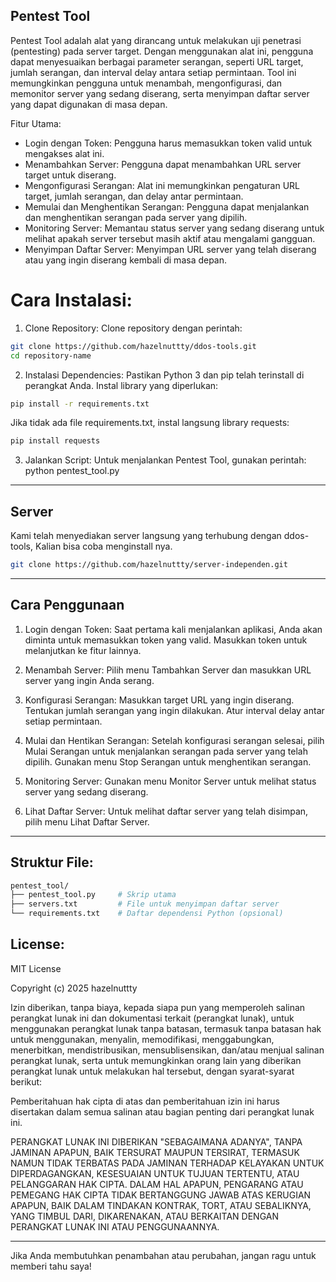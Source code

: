 ## Pentest Tool

Pentest Tool adalah alat yang dirancang untuk melakukan uji penetrasi (pentesting) pada server target. Dengan menggunakan alat ini, pengguna dapat menyesuaikan berbagai parameter serangan, seperti URL target, jumlah serangan, dan interval delay antara setiap permintaan. Tool ini memungkinkan pengguna untuk menambah, mengonfigurasi, dan memonitor server yang sedang diserang, serta menyimpan daftar server yang dapat digunakan di masa depan.

Fitur Utama:

- Login dengan Token: Pengguna harus memasukkan token valid untuk mengakses alat ini.
- Menambahkan Server: Pengguna dapat menambahkan URL server target untuk diserang.
- Mengonfigurasi Serangan: Alat ini memungkinkan pengaturan URL target, jumlah serangan, dan delay antar permintaan.
- Memulai dan Menghentikan Serangan: Pengguna dapat menjalankan dan menghentikan serangan pada server yang dipilih.
- Monitoring Server: Memantau status server yang sedang diserang untuk melihat apakah server tersebut masih aktif atau   mengalami gangguan.
- Menyimpan Daftar Server: Menyimpan URL server yang telah diserang atau yang ingin diserang kembali di masa depan.

#  Cara Instalasi:

1. Clone Repository:
Clone repository dengan perintah:
```sh
git clone https://github.com/hazelnuttty/ddos-tools.git
cd repository-name
```

2. Instalasi Dependencies:
Pastikan Python 3 dan pip telah terinstall di perangkat Anda. Instal library yang diperlukan:
```sh
pip install -r requirements.txt
```
Jika tidak ada file requirements.txt, instal langsung library requests:
```sh
pip install requests
```

3. Jalankan Script:
Untuk menjalankan Pentest Tool, gunakan perintah: python pentest_tool.py

---

## Server
Kami telah menyediakan server langsung yang terhubung dengan ddos-tools, Kalian bisa coba menginstall nya.
```sh
git clone https://github.com/hazelnuttty/server-independen.git
```

---
## Cara Penggunaan

1. Login dengan Token:
Saat pertama kali menjalankan aplikasi, Anda akan diminta untuk memasukkan token yang valid. Masukkan token untuk melanjutkan ke fitur lainnya.

2. Menambah Server:
Pilih menu Tambahkan Server dan masukkan URL server yang ingin Anda serang.



3. Konfigurasi Serangan:
Masukkan target URL yang ingin diserang.
Tentukan jumlah serangan yang ingin dilakukan.
Atur interval delay antar setiap permintaan.

4. Mulai dan Hentikan Serangan:
Setelah konfigurasi serangan selesai, pilih Mulai Serangan untuk menjalankan serangan pada server yang telah dipilih. Gunakan menu Stop Serangan untuk menghentikan serangan.

5. Monitoring Server:
Gunakan menu Monitor Server untuk melihat status server yang sedang diserang.

6. Lihat Daftar Server:
Untuk melihat daftar server yang telah disimpan, pilih menu Lihat Daftar Server.

---
## Struktur File:
```sh
pentest_tool/
├── pentest_tool.py     # Skrip utama
├── servers.txt         # File untuk menyimpan daftar server
└── requirements.txt    # Daftar dependensi Python (opsional)
```
## License:

MIT License

Copyright (c) 2025 hazelnuttty

Izin diberikan, tanpa biaya, kepada siapa pun yang memperoleh salinan perangkat lunak ini dan dokumentasi terkait (perangkat lunak), untuk menggunakan perangkat lunak tanpa batasan, termasuk tanpa batasan hak untuk menggunakan, menyalin, memodifikasi, menggabungkan, menerbitkan, mendistribusikan, mensublisensikan, dan/atau menjual salinan perangkat lunak, serta untuk memungkinkan orang lain yang diberikan perangkat lunak untuk melakukan hal tersebut, dengan syarat-syarat berikut:

Pemberitahuan hak cipta di atas dan pemberitahuan izin ini harus disertakan dalam semua salinan atau bagian penting dari perangkat lunak ini.

PERANGKAT LUNAK INI DIBERIKAN "SEBAGAIMANA ADANYA", TANPA JAMINAN APAPUN, BAIK TERSURAT MAUPUN TERSIRAT, TERMASUK NAMUN TIDAK TERBATAS PADA JAMINAN TERHADAP KELAYAKAN UNTUK DIPERDAGANGKAN, KESESUAIAN UNTUK TUJUAN TERTENTU, ATAU PELANGGARAN HAK CIPTA. DALAM HAL APAPUN, PENGARANG ATAU PEMEGANG HAK CIPTA TIDAK BERTANGGUNG JAWAB ATAS KERUGIAN APAPUN, BAIK DALAM TINDAKAN KONTRAK, TORT, ATAU SEBALIKNYA, YANG TIMBUL DARI, DIKARENAKAN, ATAU BERKAITAN DENGAN PERANGKAT LUNAK INI ATAU PENGGUNAANNYA.

---
Jika Anda membutuhkan penambahan atau perubahan, jangan ragu untuk memberi tahu saya!

